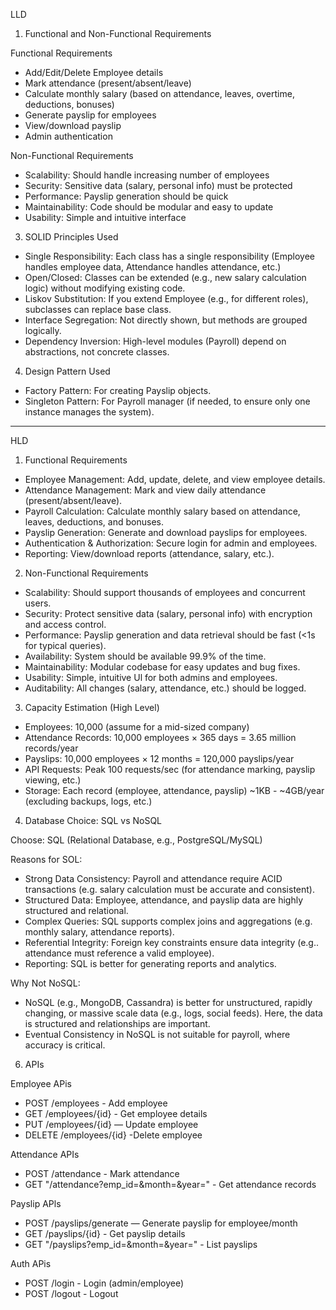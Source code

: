 LLD

1. Functional and Non-Functional Requirements

Functional Requirements

* Add/Edit/Delete Employee details
* Mark attendance (present/absent/leave)
* Calculate monthly salary (based on attendance, leaves, overtime, deductions, bonuses)
* Generate payslip for employees
* View/download payslip
* Admin authentication

Non-Functional Requirements

* Scalability: Should handle increasing number of employees
* Security: Sensitive data (salary, personal info) must be protected
* Performance: Payslip generation should be quick
* Maintainability: Code should be modular and easy to update
* Usability: Simple and intuitive interface

3. SOLID Principles Used

* Single Responsibility: Each class has a single responsibility (Employee handles employee data, Attendance handles attendance, etc.)
* Open/Closed: Classes can be extended (e.g., new salary calculation logic) without modifying existing code.
* Liskov Substitution: If you extend Employee (e.g., for different roles), subclasses can replace base class.
* Interface Segregation: Not directly shown, but methods are grouped logically.
* Dependency Inversion: High-level modules (Payroll) depend on abstractions, not concrete classes.

4. Design Pattern Used
* Factory Pattern: For creating Payslip objects.
* Singleton Pattern: For Payroll manager (if needed, to ensure only one instance manages the system).


-------------------------------------------------------------------------------------------------------------

HLD

1. Functional Requirements

* Employee Management: Add, update, delete, and view employee details.
* Attendance Management: Mark and view daily attendance (present/absent/leave).
* Payroll Calculation: Calculate monthly salary based on attendance, leaves, deductions, and bonuses.
* Payslip Generation: Generate and download payslips for employees.
* Authentication & Authorization: Secure login for admin and employees.
* Reporting: View/download reports (attendance, salary, etc.).

2. Non-Functional Requirements

* Scalability: Should support thousands of employees and concurrent users.
* Security: Protect sensitive data (salary, personal info) with encryption and access control.
* Performance: Payslip generation and data retrieval should be fast (<1s for typical queries).
* Availability: System should be available 99.9% of the time.
* Maintainability: Modular codebase for easy updates and bug fixes.
* Usability: Simple, intuitive Ul for both admins and employees.
* Auditability: All changes (salary, attendance, etc.) should be logged.

3. Capacity Estimation (High Level)

* Employees: 10,000 (assume for a mid-sized company)
* Attendance Records: 10,000 employees × 365 days = 3.65 million records/year
* Payslips: 10,000 employees × 12 months = 120,000 payslips/year
* API Requests: Peak 100 requests/sec (for attendance marking, payslip viewing, etc.)
* Storage: Each record (employee, attendance, payslip) ~1KB - ~4GB/year (excluding backups, logs, etc.)

4. Database Choice: SQL vs NoSQL

Choose: SQL (Relational Database, e.g.,
PostgreSQL/MySQL)

Reasons for SOL:
* Strong Data Consistency: Payroll and attendance require ACID transactions (e.g. salary calculation must be accurate and consistent).
* Structured Data: Employee, attendance, and payslip data are highly structured and relational.
* Complex Queries: SQL supports complex joins and aggregations (e.g. monthly salary, attendance reports).
* Referential Integrity: Foreign key constraints ensure data integrity (e.g.. attendance must reference a valid employee).
* Reporting: SQL is better for generating reports and analytics.

Why Not NoSQL:
* NoSQL (e.g., MongoDB, Cassandra) is better for unstructured, rapidly changing, or massive scale data (e.g., logs, social feeds). Here, the data is structured and relationships are important.
* Eventual Consistency in NoSQL is not suitable for payroll, where accuracy is critical.

6. APIs

Employee APis
* POST /employees - Add employee
* GET /employees/{id} - Get employee details
* PUT /employees/{id} — Update employee
* DELETE /employees/{id} -Delete employee

Attendance APIs
* POST /attendance - Mark attendance
* GET "/attendance?emp_id=&month=&year=" - Get attendance records

Payslip APls
* POST /payslips/generate — Generate payslip for employee/month
* GET /payslips/{id} - Get payslip details
* GET "/payslips?emp_id=&month=&year=" - List payslips

Auth APis
* POST /login - Login (admin/employee)
* POST /logout - Logout